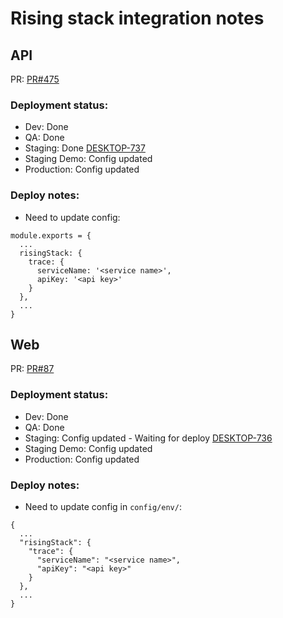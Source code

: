# Rising stack integration notes
## API
PR: [PR#475](https://github.com/dropininc/dropin-api-v2/pull/475)

### Deployment status:
- Dev: Done
- QA: Done
- Staging: Done [DESKTOP-737](https://dropin.atlassian.net/browse/DESKTOP-737)
- Staging Demo: Config updated
- Production: Config updated

### Deploy notes:
- Need to update config:
```
module.exports = {
  ...
  risingStack: {
    trace: {
      serviceName: '<service name>',
      apiKey: '<api key>'
    }
  },
  ...
}
```
## Web
PR: [PR#87](https://github.com/dropininc/dropin-web-v2/pull/87)

### Deployment status:
- Dev: Done
- QA: Done
- Staging: Config updated - Waiting for deploy [DESKTOP-736](https://dropin.atlassian.net/browse/DESKTOP-736)
- Staging Demo: Config updated
- Production: Config updated

### Deploy notes:
- Need to update config in `config/env/`:
```
{
  ...
  "risingStack": {
    "trace": {
      "serviceName": "<service name>",
      "apiKey": "<api key>"
    }
  },
  ...
}
```
